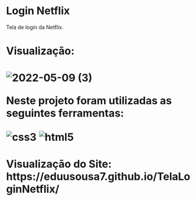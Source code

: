 <h1> Login Netflix </h1>
  
  Tela de login da Netflix.
  
  <h1>Visualização:<h1>
  
  ![2022-05-09 (3)](https://user-images.githubusercontent.com/98124493/167535785-32511a5c-6869-4728-92ca-0ca87e2afaae.png)
  
  Neste projeto foram utilizadas as seguintes ferramentas:


  <img align="center" alt="css3" src="https://img.shields.io/badge/CSS3-1572B6?style=for-the-badge&logo=css3&logoColor=white" />
  
  <img align="center" alt="html5" src="https://img.shields.io/badge/HTML5-E34F26?style=for-the-badge&logo=html5&logoColor=white" />
  
  <h1>Visualização do Site: https://eduusousa7.github.io/TelaLoginNetflix/
